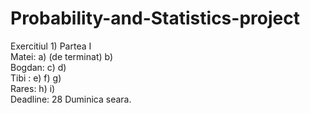 # Probability-and-Statistics-project
Exercitiul 1) Partea I  
Matei: a) (de terminat) b)  
Bogdan: c) d)  
Tibi : e) f) g)  
Rares: h) i)  
Deadline: 28 Duminica seara.  
